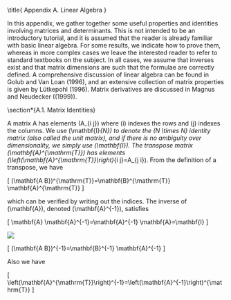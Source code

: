 \title{
Appendix A. Linear Algebra
}

In this appendix, we gather together some useful properties and identities involving matrices and determinants. This is not intended to be an introductory tutorial, and it is assumed that the reader is already familiar with basic linear algebra. For some results, we indicate how to prove them, whereas in more complex cases we leave the interested reader to refer to standard textbooks on the subject. In all cases, we assume that inverses exist and that matrix dimensions are such that the formulae are correctly defined. A comprehensive discussion of linear algebra can be found in Golub and Van Loan (1996), and an extensive collection of matrix properties is given by Lütkepohl (1996). Matrix derivatives are discussed in Magnus and Neudecker \((1999)\).

\section*{A.1. Matrix Identities}

A matrix A has elements \(A_{i j}\) where \(i\) indexes the rows and \(j\) indexes the columns. We use \(\mathbf{I}_{N}\) to denote the \(N \times N\) identity matrix (also called the unit matrix), and if there is no ambiguity over dimensionality, we simply use \(\mathbf{I}\). The transpose matrix \(\mathbf{A}^{\mathrm{T}}\) has elements \(\left(\mathbf{A}^{\mathrm{T}}\right)_{i j}=A_{j i}\). From the definition of a transpose, we have

\[
(\mathbf{A B})^{\mathrm{T}}=\mathbf{B}^{\mathrm{T}} \mathbf{A}^{\mathrm{T}}
\]

which can be verified by writing out the indices. The inverse of \(\mathbf{A}\), denoted \(\mathbf{A}^{-1}\), satisfies

\[
\mathbf{A} \mathbf{A}^{-1}=\mathbf{A}^{-1} \mathbf{A}=\mathbf{I}
\]

![](https://cdn.mathpix.com/cropped/2024_05_27_25fa23d4d21ea443ccefg-1.jpg?height=44&width=544&top_left_y=1888&top_left_x=412)

\[
(\mathbf{A B})^{-1}=\mathbf{B}^{-1} \mathbf{A}^{-1}
\]

Also we have

\[
\left(\mathbf{A}^{\mathrm{T}}\right)^{-1}=\left(\mathbf{A}^{-1}\right)^{\mathrm{T}}
\]